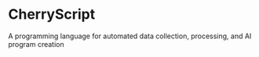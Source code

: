 # CherryScript
A programming language for automated data collection, processing, and AI program creation
